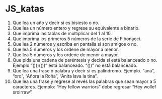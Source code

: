 # JS_katas
1. Que lea un año y decir si es bisiesto o no.
2. Que lea un número entero y regrese su equivalente a binario.
3. Que imprima las tablas de multiplicar del 1 al 10.
4. Que imprima los primeros 5 números de la serie de Fibonacci.
5. Que lea 2 números y escriba en pantalla si son amigos o no.
6. Que lea 5 números y los ordene de mayor a menor.
7. Que lea 5 números y los ordene de menor a mayor.
8. Que pida una cadena de paréntesis y decida si está balanceado o no. Ejemplo “()()(())” está balanceado. “())” no está balanceado.
9. Que lea una frase o palabra y decir si es palíndromo. Ejemplo. “ana”, “oro”, “Añora la Roña”, “Anita lava la tina”.
10. Que lea una frase y regrese al revés las palabras que sean mayor a 5 caracteres. Ejemplo: “Hey fellow warriors” debe regresar “Hey wollef sroirraw”.
